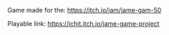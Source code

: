 Game made for the:
https://itch.io/jam/jame-gam-50

Playable link:
https://ichit.itch.io/jame-game-project